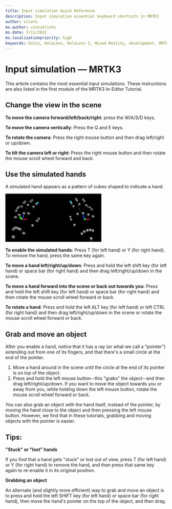 ```yaml
---
title: Input simulation Quick Reference
description: Input simulation essential keyboard shortcuts in MRTK3
author: vtieto
ms.author: vinnietieto
ms.date: 7/11/2022
ms.localizationpriority: high
keywords: Unity, HoloLens, HoloLens 2, Mixed Reality, development, MRTK3, Mixed Reality Toolkit, input simulation, in-editor tutorial
---
```


# Input simulation &#8212; MRTK3

This article contains the most essential input simulations. These instructions are also listed in the first module of the MRTK3 In-Editor Tutorial.

## Change the view in the scene

**To move the camera forward/left/back/right**:
press the W/A/S/D keys.

**To move the camera vertically**:
Press the Q and E keys.

**To rotate the camera**:
Press the right mouse button and then drag left/right or up/down.

**To tilt the camera left or right**:
Press the right mouse button and then rotate the mouse scroll wheel forward and back.

## Use the simulated hands

A simulated hand appears as a pattern of cubes shaped to indicate a hand.

![An image showing the cube-based patterns that make up the simulated hands.](../images/simulated-hands.jpg)

**To enable the simulated hands**:
Press T (for left hand) or Y (for right hand). To remove the hand, press the same key again.

**To move a hand left/right/up/down**:
Press and hold the left shift key (for left hand) or space bar (for right hand) and then drag left/right/up/down in the scene.

**To move a hand forward into the scene or back out towards you**:
Press and hold the left shift key (for left hand) or space bar (for right hand) and then rotate the mouse scroll wheel forward or back.

**To rotate a hand**:
Press and hold the left ALT key (for left hand) or left CTRL (for right hand) and then drag left/right/up/down in the scene or rotate the mouse scroll wheel forward or back.

## Grab and move an object

After you enable a hand, notice that it has a ray (or what we call a "pointer") extending out from one of its fingers, and that there's a small circle at the end of the pointer.

1. Move a hand around in the scene until the circle at the end of its pointer is on top of the object.
2. Press and hold the left mouse button--this "grabs" the object--and then drag left/right/up/down. If you want to move the object towards you or away from you, while holding down the left mouse button, rotate the mouse scroll wheel forward or back.

You can also grab an object with the hand itself, instead of the pointer, by moving the hand close to the object and then pressing the left mouse button. However, we find that in these tutorials, grabbing and moving objects with the pointer is easier.

## Tips:

**"Stuck" or "lost" hands**

If you find that a hand gets "stuck" or lost out of view, press T (for left hand) or Y (for right hand) to remove the hand, and then press that same key again to re-enable it in its original position.

**Grabbing an object**

An alternate (and slightly more efficient) way to grab and move an object is to press and hold the left SHIFT key (for left hand) or space bar (for right hand), then move the hand's pointer on the top of the object, and then drag.
